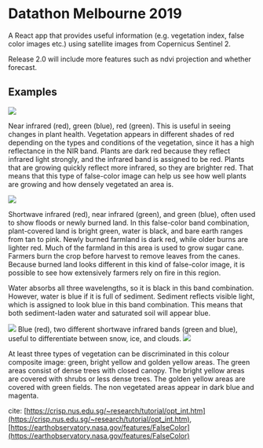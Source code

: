 # Datathon Melbourne 2019

A React app that provides useful information (e.g. vegetation index, false color images etc.) using satellite images from Copernicus Sentinel 2.

Release 2.0 will include more features such as ndvi projection and whether forecast.

## Examples

<img src = './img/fci-mode1.jp2'>

Near infrared (red), green (blue), red (green). This is useful in seeing changes in plant health. Vegetation appears in different shades of red depending on the types and conditions of the vegetation, since it has a high reflectance in the NIR band. Plants are dark red because they reflect infrared light strongly, and the infrared band is assigned to be red. Plants that are growing quickly reflect more infrared, so they are brighter red. That means that this type of false-color image can help us see how well plants are growing and how densely vegetated an area is.

<img src = './img/fci-mode2.jp2'>

Shortwave infrared (red), near infrared (green), and green (blue), often used to show floods or newly burned land. In this false-color band combination, plant-covered land is bright green, water is black, and bare earth ranges from tan to pink. Newly burned farmland is dark red, while older burns are lighter red. Much of the farmland in this area is used to grow sugar cane. Farmers burn the crop before harvest to remove leaves from the canes. Because burned land looks different in this kind of false-color image, it is possible to see how extensively farmers rely on fire in this region.

Water absorbs all three wavelengths, so it is black in this band combination. However, water is blue if it is full of sediment. Sediment reflects visible light, which is assigned to look blue in this band combination. This means that both sediment-laden water and saturated soil will appear blue. 


<img src = './img/fci-mode3.jp2'>
Blue (red), two different shortwave infrared bands (green and blue), useful to differentiate between snow, ice, and clouds.


<img src = './img/ndvi.jp2'>

At least three types of vegetation can be discriminated in this colour composite image: green, bright yellow and golden yellow areas. The green areas consist of dense trees with closed canopy. The bright yellow areas are covered with shrubs or less dense trees. The golden yellow areas are covered with green fields. The non vegetated areas appear in dark blue and magenta.

cite: [https://crisp.nus.edu.sg/~research/tutorial/opt_int.htm](https://crisp.nus.edu.sg/~research/tutorial/opt_int.htm), [https://earthobservatory.nasa.gov/features/FalseColor](https://earthobservatory.nasa.gov/features/FalseColor)

